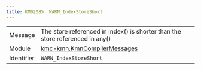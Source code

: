 ```yaml
---
title: KM02085: WARN_IndexStoreShort
---
```


|            |           |
|------------|---------- |
| Message    | The store referenced in index\(\) is shorter than the store referenced in any\(\) |
| Module     | [kmc-kmn.KmnCompilerMessages](kmc-kmn.kmncompilermessages) |
| Identifier | `WARN_IndexStoreShort` |


